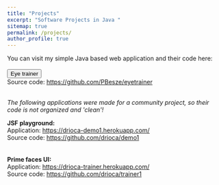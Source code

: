 ```yaml
---
title: "Projects"
excerpt: "Software Projects in Java "
sitemap: true
permalink: /projects/
author_profile: true
---
```


You can visit my simple Java based web application  and their code here: <br><br>
<a href="https://eyetrainer.herokuapp.com/">
    <input type="button" value="Eye trainer" />
   </a><br>
Source code: <a href="https://github.com/PBesze/eyetrainer">https://github.com/PBesze/eyetrainer</a><br>
<br>

*The following applications were made for a community project, so their code is not organized and 'clean'!* 

**JSF playground:**<br>
Application: <a href="https://drioca-demo1.herokuapp.com/">https://drioca-demo1.herokuapp.com/</a><br>
Source code: <a href="https://github.com/drioca/demo1">https://github.com/drioca/demo1</a><br>
<br><br>
**Prime faces UI:**<br>
Application: <a href="https://drioca-trainer.herokuapp.com/">https://drioca-trainer.herokuapp.com/</a><br>
Source code: <a href="https://github.com/drioca/trainer1">https://github.com/drioca/trainer1</a></li><br>

